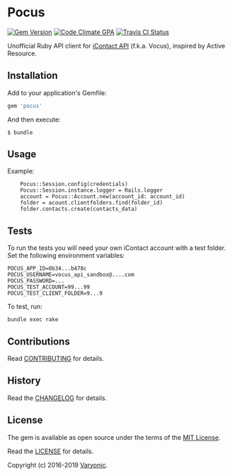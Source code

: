 # Pocus

[![Gem Version](https://badge.fury.io/rb/pocus.svg)](http://badge.fury.io/rb/pocus)
[![Code Climate GPA](https://codeclimate.com/github/varyonic/pocus.svg)](https://codeclimate.com/github/varyonic/pocus)
[![Travis CI Status](https://secure.travis-ci.org/varyonic/pocus.svg)](https://travis-ci.org/varyonic/pocus)

Unofficial Ruby API client for [iContact API](https://www.icontact.com/developerportal) (f.k.a. Vocus), inspired by Active Resource.

## Installation

Add to your application's Gemfile:

```ruby
gem 'pocus'
```

And then execute:

    $ bundle

## Usage

Example:

```
	Pocus::Session.config(credentials)
	Pocus::Session.instance.logger = Rails.logger
	account = Pocus::Account.new(account_id: account_id)
	folder = acount.clientfolders.find(folder_id)
	folder.contacts.create(contacts_data)
```

## Tests

To run the tests you will need your own iContact account with a test folder.  Set the following environment variables:

```
POCUS_APP_ID=0b34...b478c
POCUS_USERNAME=vocus_api_sandbox@....com
POCUS_PASSWORD=...
POCUS_TEST_ACCOUNT=99...99
POCUS_TEST_CLIENT_FOLDER=9...9
```
To test, run:

    bundle exec rake

## Contributions

Read [CONTRIBUTING](CONTRIBUTING.md) for details.

## History

Read the [CHANGELOG](CHANGELOG.md) for details.

## License

The gem is available as open source under the terms of the [MIT License](https://opensource.org/licenses/MIT).

Read the [LICENSE](LICENSE.md) for details.

Copyright (c) 2016-2019 [Varyonic](https://www.varyonic.com).
